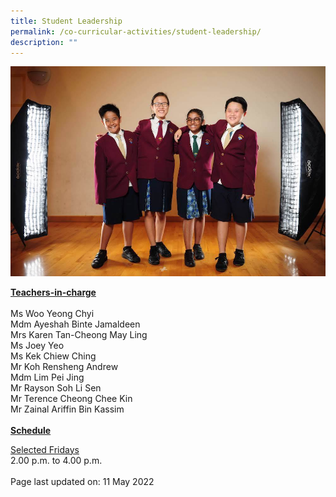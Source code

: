 ```yaml
---
title: Student Leadership
permalink: /co-curricular-activities/student-leadership/
description: ""
---
```

<img src="/images/sl.jpeg">
<p><u><strong>Teachers-in-charge</strong></u><br /><br />Ms Woo Yeong Chyi<br/>Mdm Ayeshah Binte Jamaldeen<br />Mrs Karen Tan-Cheong May Ling<br />Ms Joey Yeo<br />Ms Kek Chiew Ching<br />Mr Koh Rensheng Andrew<br />Mdm Lim Pei Jing<br />Mr Rayson Soh Li Sen<br />Mr Terence Cheong Chee Kin<br />Mr Zainal Ariffin Bin Kassim<br/><br /><u><strong>Schedule</strong>
<p>Selected Fridays</u><br />2.00 p.m. to 4.00 p.m.&nbsp;<br /><br />Page last updated on: 11 May 2022</p>